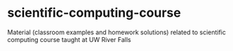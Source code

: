# scientific-computing-course
Material (classroom examples and homework solutions) related to scientific computing course taught at UW River Falls
